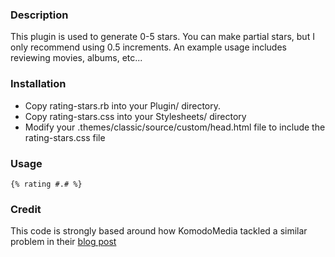 ### Description ###
This plugin is used to generate 0-5 stars. You can make partial stars, but I only recommend using 0.5 increments. An example usage includes reviewing movies, albums, etc...

### Installation ###
* Copy rating-stars.rb into your Plugin/ directory.
* Copy rating-stars.css into your Stylesheets/ directory
* Modify your .themes/classic/source/custom/head.html file to include the rating-stars.css file

### Usage ###
    {% rating #.# %}

### Credit ###
This code is strongly based around how KomodoMedia tackled a similar problem in their [blog post](http://www.komodomedia.com/blog/2006/01/css-star-rating-part-deux/)